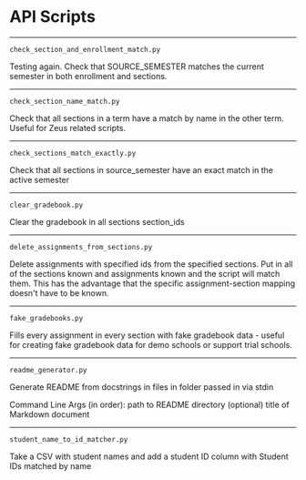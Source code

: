 API Scripts
===
---
`check_section_and_enrollment_match.py`

Testing again.
Check that SOURCE_SEMESTER matches the current semester in both enrollment and sections.

---
`check_section_name_match.py`

Check that all sections in a term have a match by name in the other term.
Useful for Zeus related scripts.


---
`check_sections_match_exactly.py`

Check that all sections in source_semester have an exact match in the active semester

---
`clear_gradebook.py`

Clear the gradebook in all sections section_ids

---
`delete_assignments_from_sections.py`

Delete assignments with specified ids from the specified sections.
Put in all of the sections known and assignments known and the script will match them.
This has the advantage that the specific assignment-section mapping doesn't have to be known.


---
`fake_gradebooks.py`


Fills every assignment in every section with fake gradebook data - useful
for creating fake gradebook data for demo schools or support trial schools.


---
`readme_generator.py`

Generate README from docstrings in files in folder passed in via stdin

Command Line Args (in order):
    path to README directory
    (optional) title of Markdown document


---
`student_name_to_id_matcher.py`

Take a CSV with student names and add a student ID column with Student IDs matched by name

